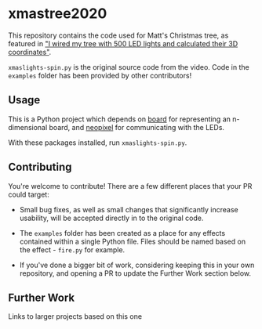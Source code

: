 # xmastree2020

This repository contains the code used for Matt's Christmas tree, as featured in ["I wired my tree with 500 LED lights and calculated their 3D coordinates"](https://www.youtube.com/watch?v=TvlpIojusBE).

`xmaslights-spin.py` is the original source code from the video. Code in the `examples` folder has been provided by other contributors!

## Usage

This is a Python project which depends on [board](https://pypi.org/project/board/) for representing an n-dimensional board, and [neopixel](https://learn.adafruit.com/neopixels-on-raspberry-pi/python-usage) for communicating with the LEDs.

With these packages installed, run `xmaslights-spin.py`.

## Contributing

You're welcome to contribute! There are a few different places that your PR could target:

- Small bug fixes, as well as small changes that significantly increase usability, will be accepted directly in to the original code.

- The `examples` folder has been created as a place for any effects contained within a single Python file. Files should be named based on the effect - `fire.py` for example.

- If you've done a bigger bit of work, considering keeping this in your own repository, and opening a PR to update the Further Work section below.

## Further Work

Links to larger projects based on this one
